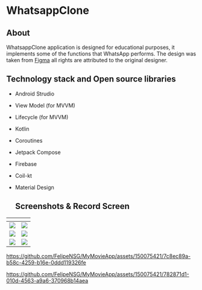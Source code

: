 # WhatsappClone
## About
WhatsappClone application is designed for educational purposes, it implements some of the functions that WhatsApp performs. The design was taken from [Figma](https://www.figma.com/community/file/930303415274519527/whatsapp-redesign-present) all rights are attributed to the original designer.

## Technology stack and Open source libraries 
- Android Strudio
- View Model (for MVVM)
- Lifecycle (for MVVM)
- Kotlin
- Coroutines
- Jetpack Compose
- Firebase
- Coil-kt
- Material Design

  ## Screenshots & Record Screen
| <!-- -->      | <!-- -->        |
|:-------------:|:---------------:|
|![](https://github.com/FelipeNSG/MyMovieApp/assets/150075421/8ab41d98-389c-44bc-9e9d-702846ac0a8a)|![](https://github.com/FelipeNSG/MyMovieApp/assets/150075421/9c5af7e5-8702-4545-bb05-7f63989afb45)|
|![](https://github.com/FelipeNSG/MyMovieApp/assets/150075421/ad9e677a-3cf3-4c6b-8920-d5865d1f9932)|![](https://github.com/FelipeNSG/MyMovieApp/assets/150075421/9862a434-343d-416a-a8ee-225cef1bf5e2)|
|![](https://github.com/FelipeNSG/MyMovieApp/assets/150075421/fefb7d0a-bb02-42bc-976b-ab097a1b9d1a)|![](https://github.com/FelipeNSG/MyMovieApp/assets/150075421/00e816a1-2201-4f66-a5b8-dfb6a940408a)|

https://github.com/FelipeNSG/MyMovieApp/assets/150075421/7c8ec89a-b58c-4259-b16e-0ddd119326fe

https://github.com/FelipeNSG/MyMovieApp/assets/150075421/782871d1-010d-4563-a9a6-370968b14aea


